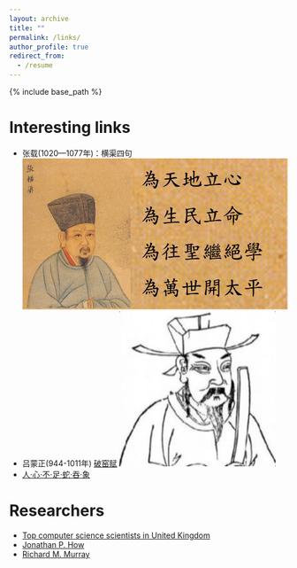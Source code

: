 ```yaml
---
layout: archive
title: ""
permalink: /links/
author_profile: true
redirect_from:
  - /resume
---
```


{% include base_path %}

Interesting links
======
* 张载(1020—1077年)：横渠四句 ![My helpful screenshot](/images/zhangzai.jpg)
* 吕蒙正(944-1011年) [破窑赋](http://people.brunel.ac.uk/~csstzzw/bad.html) ![My helpful screenshot](/images/yaofupo.JPG)
* [人·心·不·足·蛇·吞·象](http://www.mae.cuhk.edu.hk/~bmchen/dayoushi.html)


Researchers
======
* [Top computer science scientists in United Kingdom](https://research.com/scientists-rankings/computer-science/gb)
* [Jonathan P. How](http://www.mit.edu/~jhow/)
* [Richard M. Murray](https://murray.cds.caltech.edu/Main_Page?title=Main_Page)

<!---

Publications
======
  <ul>{% for post in site.publications %}
    {% include archive-single-cv.html %}
  {% endfor %}</ul>
  
-->  
